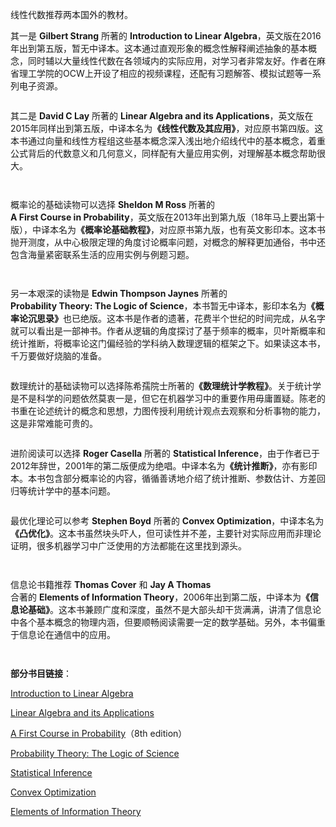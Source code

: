 <p>线性代数推荐两本国外的教材。</p>
<p>其一是 <strong>Gilbert Strang</strong> 所著的 <strong>Introduction to Linear Algebra</strong>，英文版在2016年出到第五版，暂无中译本。这本通过直观形象的概念性解释阐述抽象的基本概念，同时辅以大量线性代数在各领域内的实际应用，对学习者非常友好。作者在麻省理工学院的OCW上开设了相应的视频课程，还配有习题解答、模拟试题等一系列电子资源。</p>
<p><img src="https://static001.geekbang.org/resource/image/de/51/deab88e3a873a8c02e3fd385336b6851.jpg" alt="" /></p>
<p>其二是 <strong>David C Lay</strong> 所著的 <strong>Linear Algebra and its Applications</strong>，英文版在2015年同样出到第五版，中译本名为<strong>《线性代数及其应用》</strong>，对应原书第四版。这本书通过向量和线性方程组这些基本概念深入浅出地介绍线代中的基本概念，着重公式背后的代数意义和几何意义，同样配有大量应用实例，对理解基本概念帮助很大。</p>
<p><img src="https://static001.geekbang.org/resource/image/fd/4b/fd67a5515225cddafbc6bd159c21d24b.jpg" alt="" /></p>
<p><img src="https://static001.geekbang.org/resource/image/fc/fb/fcc6cfbc5daa261aaf472951963854fb.jpg" alt="" /></p>
<p>概率论的基础读物可以选择 <strong>Sheldon M Ross</strong> 所著的<br />
<strong>A First Course in Probability</strong>，英文版在2013年出到第九版（18年马上要出第十版），中译本名为<strong>《概率论基础教程》</strong>，对应原书第九版，也有英文影印本。这本书抛开测度，从中心极限定理的角度讨论概率问题，对概念的解释更加通俗，书中还包含海量紧密联系生活的应用实例与例题习题。</p>
<p><img src="https://static001.geekbang.org/resource/image/3f/a9/3f8ba17f3adfedfdefbee6805c8f2ca9.jpg" alt="" /></p>
<p><img src="https://static001.geekbang.org/resource/image/d3/79/d34838e4cd8abfc89aebfe781ce95179.jpg" alt="" /></p>
<p>另一本艰深的读物是 <strong>Edwin Thompson Jaynes</strong> 所著的<br />
<strong>Probability Theory: The Logic of Science</strong>，本书暂无中译本，影印本名为<strong>《概率论沉思录》</strong>也已绝版。这本书是作者的遗著，花费半个世纪的时间完成，从名字就可以看出是一部神书。作者从逻辑的角度探讨了基于频率的概率，贝叶斯概率和统计推断，将概率论这门偏经验的学科纳入数理逻辑的框架之下。如果读这本书，千万要做好烧脑的准备。</p>
<p><img src="https://static001.geekbang.org/resource/image/de/d0/de211b6a95d6d1ad83b2ba6e518783d0.jpg" alt="" /></p>
<p>数理统计的基础读物可以选择陈希孺院士所著的<strong>《数理统计学教程》</strong>。关于统计学是不是科学的问题依然莫衷一是，但它在机器学习中的重要作用毋庸置疑。陈老的书重在论述统计的概念和思想，力图传授利用统计观点去观察和分析事物的能力，这是非常难能可贵的。</p>
<p><img src="https://static001.geekbang.org/resource/image/eb/c8/eb91566fe246daf53a0bd0c3a98363c8.jpg" alt="" /></p>
<p>进阶阅读可以选择 <strong>Roger Casella</strong> 所著的 <strong>Statistical Inference</strong>，由于作者已于2012年辞世，2001年的第二版便成为绝唱。中译本名为<strong>《统计推断》</strong>，亦有影印本。本书包含部分概率论的内容，循循善诱地介绍了统计推断、参数估计、方差回归等统计学中的基本问题。</p>
<p><img src="https://static001-test.geekbang.org/resource/image/a1/20/a129538c6273a679fe641c89c597db20.png" alt="" /></p>
<p>最优化理论可以参考 <strong>Stephen Boyd</strong> 所著的 <strong>Convex Optimization</strong>，中译本名为<strong>《凸优化》</strong>。这本书虽然块头吓人，但可读性并不差，主要针对实际应用而非理论证明，很多机器学习中广泛使用的方法都能在这里找到源头。</p>
<p><img src="https://static001.geekbang.org/resource/image/a8/66/a8aecbd9467ca6dfa607329e3c43ce66.jpg" alt="" /></p>
<p><img src="https://static001.geekbang.org/resource/image/19/da/194d1decc9774117f8dab99be9ee55da.jpg" alt="" /></p>
<p>信息论书籍推荐 <strong>Thomas Cover</strong> 和 <strong>Jay A Thomas</strong><br />
合著的 <strong>Elements of Information Theory</strong>，2006年出到第二版，中译本为<strong>《信息论基础》</strong>。这本书兼顾广度和深度，虽然不是大部头却干货满满，讲清了信息论中各个基本概念的物理内涵，但要顺畅阅读需要一定的数学基础。另外，本书偏重于信息论在通信中的应用。</p>
<p><img src="https://static001.geekbang.org/resource/image/32/f0/32809f551ae31c7f5b376e6104324af0.jpg" alt="" /></p>
<p><img src="https://static001.geekbang.org/resource/image/4e/cb/4e13d7b7d12f16d70ac5f7b5dd813dcb.jpg" alt="" /></p>
<p><strong>部分书目链接</strong>：</p>
<p><a href="https://math.mit.edu/~gs/linearalgebra/linearalgebra5_Preface.pdf">Introduction to Linear Algebra</a></p>
<p><a href="http://www.zuj.edu.jo/download/linear-algebra-and-its-applications-david-c-lay-pdf/">Linear Algebra and its Applications</a></p>
<p><a href="http://julio.staff.ipb.ac.id/files/2015/02/Ross_8th_ed_English.pdf">A First Course in Probability</a>（8th edition）</p>
<p><a href="http://www.med.mcgill.ca/epidemiology/hanley/bios601/GaussianModel/JaynesProbabilityTheory.pdf">Probability Theory: The Logic of Science</a></p>
<p><a href="https://fsalamri.files.wordpress.com/2015/02/casella_berger_statistical_inference1.pdf">Statistical Inference</a></p>
<p><a href="https://web.stanford.edu/~boyd/cvxbook/bv_cvxbook.pdf">Convex Optimization</a></p>
<p><a href="http://www.cs-114.org/wp-content/uploads/2015/01/Elements_of_Information_Theory_Elements.pdf">Elements of Information Theory</a></p>
<p><img src="https://static001.geekbang.org/resource/image/74/80/748baa3d40829627167d74a877102a80.jpg" alt="" /></p>
<p></p>
<!-- [[[read_end]]] -->
